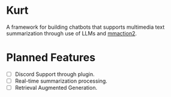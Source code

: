# Kurt
A framework for building chatbots that supports multimedia text summarization through use of LLMs and [mmaction2](https://github.com/open-mmlab/mmaction2).

# Planned Features
- [ ] Discord Support through plugin.
- [ ] Real-time summarization processing.
- [ ] Retrieval Augmented Generation.
